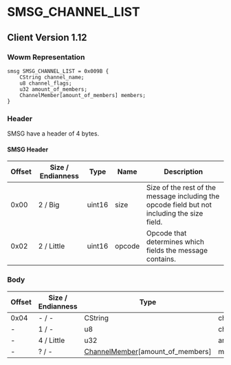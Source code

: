 # SMSG_CHANNEL_LIST
## Client Version 1.12

### Wowm Representation
```rust,ignore
smsg SMSG_CHANNEL_LIST = 0x009B {
    CString channel_name;
    u8 channel_flags;
    u32 amount_of_members;
    ChannelMember[amount_of_members] members;
}
```
### Header
SMSG have a header of 4 bytes.

#### SMSG Header
| Offset | Size / Endianness | Type   | Name   | Description |
| ------ | ----------------- | ------ | ------ | ----------- |
| 0x00   | 2 / Big           | uint16 | size   | Size of the rest of the message including the opcode field but not including the size field.|
| 0x02   | 2 / Little        | uint16 | opcode | Opcode that determines which fields the message contains.|
### Body
| Offset | Size / Endianness | Type | Name | Description |
| ------ | ----------------- | ---- | ---- | ----------- |
| 0x04 | - / - | CString | channel_name |  |
| - | 1 / - | u8 | channel_flags |  |
| - | 4 / Little | u32 | amount_of_members |  |
| - | ? / - | [ChannelMember](channelmember.md)[amount_of_members] | members |  |
